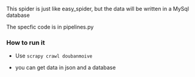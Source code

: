 This spider is just like easy_spider, but the data will be written in a MySql database

The specfic code is in pipelines.py

### How to run it

* Use `scrapy crawl doubanmoive`

* you can get data in json and a database
